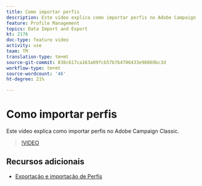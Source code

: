 ```yaml
---
title: Como importar perfis
description: Este vídeo explica como importar perfis no Adobe Campaign Classic
feature: Profile Management
topics: Data Import and Export
kt: 2176
doc-type: feature video
activity: use
team: TM
translation-type: tm+mt
source-git-commit: 838c617ca163a09fcb57b7b4706433e98869bc3d
workflow-type: tm+mt
source-wordcount: '46'
ht-degree: 21%

---
```



# Como importar perfis

Este vídeo explica como importar perfis no Adobe Campaign Classic.

>[!VIDEO](https://video.tv.adobe.com/v/25608?quality=12)

## Recursos adicionais

- [Exportação e importação de Perfis](https://docs.adobe.com/content/help/en/campaign-classic/using/getting-started/profile-management/exporting-and-importing-profiles.html)